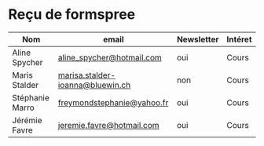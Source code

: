 
# Reçu de formspree


| Nom              | email                               | Newsletter | Intéret |
|------------------|-------------------------------------|------------|-----------------|
| Aline Spycher    | aline_spycher@hotmail.com           | oui        | Cours |
| Maris Stalder    | marisa.stalder-ioanna@bluewin.ch    | non        | Cours |
| Stéphanie Marro  | freymondstephanie@yahoo.fr          | oui        | Cours | 
| Jérémie Favre    | jeremie.favre@hotmail.com           | oui        | Cours | 


